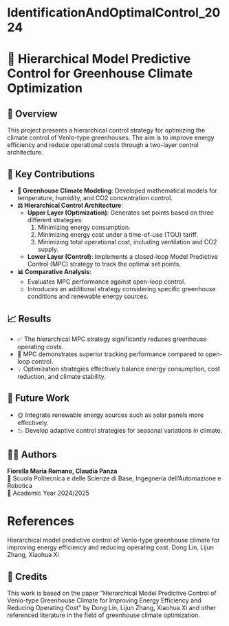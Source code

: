 # IdentificationAndOptimalControl_2024
# 🌱 Hierarchical Model Predictive Control for Greenhouse Climate Optimization

## 📌 Overview
This project presents a hierarchical control strategy for optimizing the climate control of Venlo-type greenhouses. The aim is to improve energy efficiency and reduce operational costs through a two-layer control architecture.

## 🔬 Key Contributions
- **🏡 Greenhouse Climate Modeling**: Developed mathematical models for temperature, humidity, and CO2 concentration control.
- **⚖️ Hierarchical Control Architecture**:
  - **Upper Layer (Optimization)**: Generates set points based on three different strategies:
    1. Minimizing energy consumption.
    2. Minimizing energy cost under a time-of-use (TOU) tariff.
    3. Minimizing total operational cost, including ventilation and CO2 supply.
  - **Lower Layer (Control)**: Implements a closed-loop Model Predictive Control (MPC) strategy to track the optimal set points.
- **📊 Comparative Analysis**:
  - Evaluates MPC performance against open-loop control.
  - Introduces an additional strategy considering specific greenhouse conditions and renewable energy sources.

## 📈 Results
- ✅ The hierarchical MPC strategy significantly reduces greenhouse operating costs.
- 🌿 MPC demonstrates superior tracking performance compared to open-loop control.
- 💡 Optimization strategies effectively balance energy consumption, cost reduction, and climate stability.

## 🚀 Future Work
- 🌞 Integrate renewable energy sources such as solar panels more effectively.
- 📉 Develop adaptive control strategies for seasonal variations in climate.

## 👩‍🔬 Authors
**Fiorella Maria Romano, Claudia Panza**  
📍 Scuola Politecnica e delle Scienze di Base, Ingegneria dell’Automazione e Robotica  
📅 Academic Year 2024/2025
# References
Hierarchical model predictive control of Venlo-type greenhouse climate for improving energy efficiency and reducing operating cost. Dong Lin, Lijun Zhang, Xiaohua Xi



## 📜 Credits
This work is based on the paper "Hierarchical Model Predictive Control of Venlo-type Greenhouse Climate for Improving Energy Efficiency and Reducing Operating Cost" by Dong Lin, Lijun Zhang, Xiaohua Xi and other referenced literature in the field of greenhouse climate optimization.
